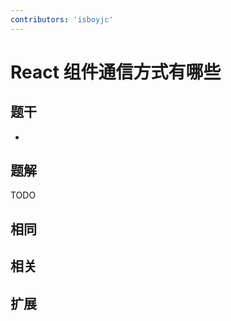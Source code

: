 ```yaml
---
contributors: 'isboyjc'
---
```


# React 组件通信方式有哪些


## 题干

- 



## 题解

<!-- ::: details 点我查看题解 -->

  TODO

<!-- ::: -->



## 相同


## 相关


## 扩展

